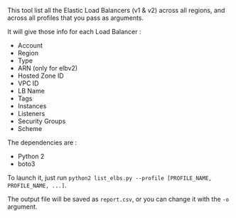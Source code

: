 This tool list all the Elastic Load Balancers (v1 & v2) across all regions, and across all profiles that you pass as arguments.

It will give those info for each Load Balancer : 

- Account
- Region
- Type
- ARN (only for elbv2)
- Hosted Zone ID
- VPC ID
- LB Name
- Tags
- Instances
- Listeners
- Security Groups
- Scheme

The dependencies are :
- Python 2
- boto3

To launch it, just run `python2 list_elbs.py --profile [PROFILE_NAME, PROFILE_NAME, ...]`.

The output file will be saved as `report.csv`, or you can change it with the `-o` argument.